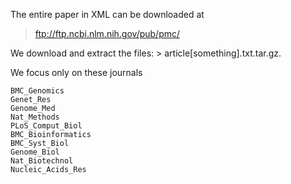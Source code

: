 The entire paper in XML can be downloaded at 
> ftp://ftp.ncbi.nlm.nih.gov/pub/pmc/

We download and extract the files: > article[something].txt.tar.gz. 

We focus only on these journals 

```Bioinformatics      
BMC_Genomics   
Genet_Res    
Genome_Med      
Nat_Methods        
PLoS_Comput_Biol
BMC_Bioinformatics  
BMC_Syst_Biol  
Genome_Biol  
Nat_Biotechnol  
Nucleic_Acids_Res
```
